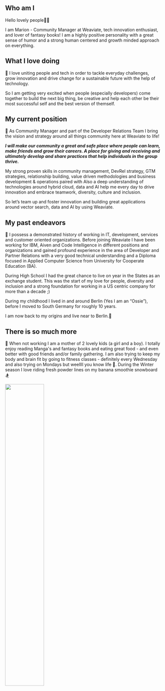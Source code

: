 ## Who am I

Hello lovely people🤩🤗  

I am Marion  - Community Manager at Weaviate, tech innovation enthusiast, and lover of fantasy books! I am a highly positive personality with a great sense of humor and a strong human centered and growth minded approach on everything.

## What I love doing

💞 I love uniting people and tech in order to tackle everyday challenges, grow innovation and drive change for a sustainable future with the help of technology.

So I am getting very excited when people (especially developers) come together to build the next big thing, be creative and help each other be their most successful self and the best version of themself.

## My current position

🥑 As Community Manager and part of the Developer Relations Team I bring the vision and strategy around all things community here at Weaviate to life!

***I will make our community a great and safe place where people can learn, make friends and grow their careers. A place for giving and receiving and ultimately develop and share practices that help individuals in the group thrive.*** 

My strong proven skills in community management, DevRel strategy, GTM strategies, relationship building, value driven methodologies and  business development & operations paired with Also a deep understanding of technologies around hybrid cloud, data and AI help me every day to drive innovation and embrace teamwork, diversity, culture and inclusion. 

So let’s team up and foster innovation and building great applications around vector search, data and AI by using Weaviate.

## My past endeavors

🌱 I possess a demonstrated history of working in IT, development, services and customer oriented organizations. Before joining Weaviate I have been working for IBM, Aiven and Code Intelligence in different positions and organizations and gained profound experience in the area of Developer and Partner Relations with a very good technical understanding and a Diploma focused in Applied Computer Science from University for Cooperate Education (BA). 

During High School I had the great chance to live on year in the States as an exchange student. This was the start of my love for people, diversity and inclusion and a strong foundation for working in a US centric company for more than a decade ;)

During my childhood I lived in and around Berlin (Yes I am an “Ossie”), before I moved to South Germany for roughly 10 years. 

I am now back to my origins and live near to Berlin.🫶

## There is so much more

🚀 When not working I am a mother of 2 lovely kids (a girl and a boy). I totally enjoy reading Manga's and fantasy books and eating great food - and even better with good friends and/or family gathering.
I am also trying to keep my body and brain fit by going to fitness classes - definitely every Wednesday and also trying on Mondays but weellll you know life 🤭.
During the Winter season I love riding fresh powder lines on my banana smoothie snowboard🏂

<img src="https://github.com/MarionNehring/MarionNehring/assets/127305123/1ee0bdaa-eea2-43c2-b7a6-ce0e4a77063f" height="50%" width="50%">

<!---

MarionNehring/MarionNehring is a ✨ special ✨ repository because its `README.md` (this file) appears on your GitHub profile.
You can click the Preview link to take a look at your changes.
--->
